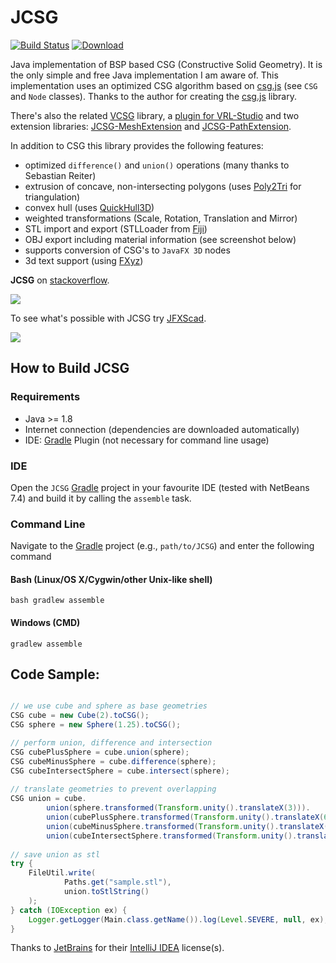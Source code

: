 JCSG
=======

[![Build Status](https://travis-ci.org/miho/JCSG.png?branch=master)](https://travis-ci.org/miho/JCSG) [ ![Download](https://api.bintray.com/packages/miho/JCSG/jcsg/images/download.svg) ](https://bintray.com/miho/JCSG/jcsg/_latestVersion)

Java implementation of BSP based CSG (Constructive Solid Geometry). It is the only simple and free Java implementation I am aware of. This implementation uses an optimized CSG algorithm based on [csg.js](https://github.com/evanw/csg.js) (see `CSG` and `Node` classes). Thanks to the author for creating the [csg.js](https://github.com/evanw/csg.js) library.

There's also the related [VCSG](https://github.com/miho/VCSG) library, a [plugin for VRL-Studio](https://github.com/VRL-Studio/VRL-JCSG) and two extension libraries: [JCSG-MeshExtension](https://github.com/miho/JCSG-MeshExtensions) and [JCSG-PathExtension](https://github.com/miho/JCSG-PathExtensions).

In addition to CSG this library provides the following features:

- optimized `difference()` and `union()` operations (many thanks to Sebastian Reiter)
- extrusion of concave, non-intersecting polygons (uses [Poly2Tri](https://code.google.com/p/poly2tri/) for triangulation)
- convex hull (uses [QuickHull3D](https://www.cs.ubc.ca/~lloyd/java/quickhull3d.html))
- weighted transformations (Scale, Rotation, Translation and Mirror)
- STL import and export (STLLoader from [Fiji](https://github.com/fiji/fiji/blob/master/src-plugins/3D_Viewer/src/main/java/customnode/STLLoader.java))
- OBJ export including material information (see screenshot below)
- supports conversion of CSG's to `JavaFX 3D` nodes
- 3d text support (using [FXyz](https://github.com/FXyz/FXyz))

**JCSG** on [stackoverflow](http://stackoverflow.com/search?q=jcsg).

![](/resources/screenshot2.png)

To see what's possible with JCSG try [JFXScad](https://github.com/miho/JFXScad).

![](https://raw.githubusercontent.com/miho/JFXScad/master/resources/img/screenshot-02.png)

## How to Build JCSG

### Requirements

- Java >= 1.8
- Internet connection (dependencies are downloaded automatically)
- IDE: [Gradle](http://www.gradle.org/) Plugin (not necessary for command line usage)

### IDE

Open the `JCSG` [Gradle](http://www.gradle.org/) project in your favourite IDE (tested with NetBeans 7.4) and build it
by calling the `assemble` task.

### Command Line

Navigate to the [Gradle](http://www.gradle.org/) project (e.g., `path/to/JCSG`) and enter the following command

#### Bash (Linux/OS X/Cygwin/other Unix-like shell)

    bash gradlew assemble
    
#### Windows (CMD)

    gradlew assemble

## Code Sample:


```java

// we use cube and sphere as base geometries
CSG cube = new Cube(2).toCSG();
CSG sphere = new Sphere(1.25).toCSG();

// perform union, difference and intersection
CSG cubePlusSphere = cube.union(sphere);
CSG cubeMinusSphere = cube.difference(sphere);
CSG cubeIntersectSphere = cube.intersect(sphere);
        
// translate geometries to prevent overlapping 
CSG union = cube.
        union(sphere.transformed(Transform.unity().translateX(3))).
        union(cubePlusSphere.transformed(Transform.unity().translateX(6))).
        union(cubeMinusSphere.transformed(Transform.unity().translateX(9))).
        union(cubeIntersectSphere.transformed(Transform.unity().translateX(12)));
        
// save union as stl
try {
    FileUtil.write(
            Paths.get("sample.stl"),
            union.toStlString()
    );
} catch (IOException ex) {
    Logger.getLogger(Main.class.getName()).log(Level.SEVERE, null, ex);
}
```

Thanks to [JetBrains](https://www.jetbrains.com) for their [IntelliJ IDEA](https://www.jetbrains.com/idea/) license(s).
